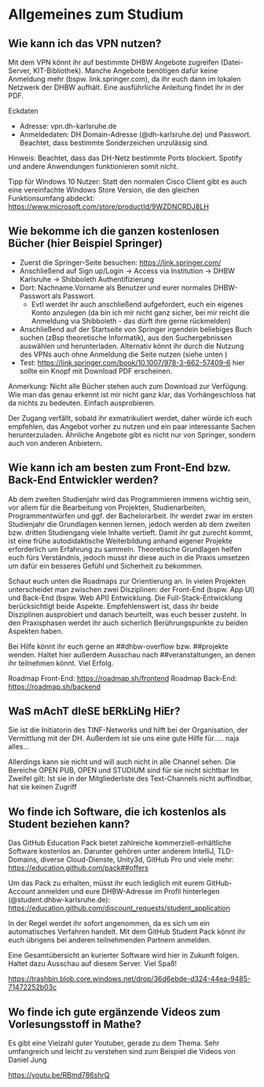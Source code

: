 # Allgemeines zum Studium

## Wie kann ich das VPN nutzen?
Mit dem VPN könnt ihr auf bestimmte DHBW Angebote zugreifen (Datei-Server, KIT-Bibliothek). Manche Angebote benötigen dafür keine Anmeldung mehr (bspw. link.springer.com), da ihr euch dann im lokalen Netzwerk der DHBW aufhält. Eine ausführliche Anleitung findet ihr in der PDF.

Eckdaten 
- Adresse: vpn.dh-karlsruhe.de
- Anmeldedaten: DH Domain-Adresse (@dh-karlsruhe.de) und Passwort. Beachtet, dass bestimmte Sonderzeichen unzulässig sind.

Hinweis: Beachtet, dass das DH-Netz bestimmte Ports blockiert. Spotify und andere Anwendungen funktionieren somit nicht.

Tipp für Windows 10 Nutzer: Statt den normalen Cisco Client gibt es auch eine vereinfachte Windows Store Version, die den gleichen Funktionsumfang abdeckt: https://www.microsoft.com/store/productId/9WZDNCRDJ8LH

## Wie bekomme ich die ganzen kostenlosen Bücher (hier Beispiel Springer)
- Zuerst die Springer-Seite besuchen: https://link.springer.com/
- Anschließend auf Sign up/Login -> Access via Institution -> DHBW Karlsruhe -> Shibboleth Authentifizierung 
- Dort: Nachname.Vorname als Benutzer und eurer normales DHBW-Passwort als Passwort. 
  - Evtl werdet ihr auch anschließend aufgefordert, euch ein eigenes Konto anzulegen (da bin ich mir nicht ganz sicher, bei mir reicht die Anmeldung via Shibboleth - das dürft ihre gerne rückmelden)
- Anschließend auf der Startseite von Springer irgendein beliebiges Buch suchen (zBsp theoretische Informatik), aus den Suchergebnissen auswählen und herunterladen. 
Alternativ könnt ihr durch die Nutzung des VPNs auch ohne Anmeldung die Seite nutzen (siehe unten )
- Test: https://link.springer.com/book/10.1007/978-3-662-57409-6 hier sollte ein Knopf mit Download PDF erscheinen. 

Anmerkung:  Nicht alle Bücher stehen auch zum Download zur Verfügung. Wie man das genau erkennt ist mir nicht ganz klar, das Vorhängeschloss hat da nichts zu bedeuten. Einfach ausprobieren.

Der Zugang verfällt, sobald ihr exmatrikuliert werdet, daher würde ich euch empfehlen, das Angebot vorher zu nutzen und ein paar interessante Sachen herunterzuladen. Ähnliche Angebote gibt es nicht nur von Springer, sondern auch von anderen Anbietern.

## Wie kann ich am besten zum Front-End bzw. Back-End Entwickler werden?
Ab dem zweiten Studienjahr wird das Programmieren immens wichtig sein, vor allem für die Bearbeitung von Projekten, Studienarbeiten, Programmentwürfen und ggf. der Bachelorarbeit. Ihr werdet zwar im ersten Studienjahr die Grundlagen kennen lernen, jedoch werden ab dem zweiten bzw. dritten Studiengang viele Inhalte vertieft. Damit ihr gut zurecht kommt, ist eine frühe autodidaktische Weiterbildung anhand eigener Projekte erforderlich um Erfahrung zu sammeln. Theoretische Grundlagen helfen euch fürs Verständnis, jedoch musst ihr diese auch in die Praxis umsetzen um dafür ein besseres Gefühl und Sicherheit zu bekommen.

Schaut euch unten die Roadmaps zur Orientierung an. In vielen Projekten unterscheidet man zwischen zwei Disziplinen: der Front-End (bspw. App UI) und Back-End (bspw. Web API) Entwicklung. Die Full-Stack-Entwicklung berücksichtigt beide Aspekte. Empfehlenswert ist, dass ihr beide Disziplinen ausprobiert und danach beurteilt, was euch besser zusteht. In den Praxisphasen werdet ihr auch sicherlich Berührungspunkte zu beiden Aspekten haben.

Bei Hilfe könnt ihr euch gerne an ##dhbw-overflow bzw. ##projekte wenden. Haltet hier außerdem Ausschau nach ##veranstaltungen, an denen ihr teilnehmen könnt. Viel Erfolg.

Roadmap Front-End: https://roadmap.sh/frontend
Roadmap Back-End: https://roadmap.sh/backend

## WaS mAchT dIeSE bERkLiNg HiEr?
Sie ist die Initiatorin des TINF-Networks und hilft bei der Organisation, der Vermittlung mit der DH. Außerdem ist sie uns eine gute Hilfe für..... naja alles... 

Allerdings kann sie nicht und will auch nicht in alle Channel sehen.
Die Bereiche OPEN PUB, OPEN und STUDIUM sind für sie nicht sichtbar
Im Zweifel gilt: Ist sie in der Mitgliederliste des Text-Channels nicht auffindbar, hat sie keinen Zugriff

## Wo finde ich Software, die ich kostenlos als Student beziehen kann?

Das GitHub Education Pack bietet zahlreiche kommerziell-erhältliche Software kostenlos an. Darunter gehören unter anderem IntelliJ, TLD-Domains, diverse Cloud-Dienste, Unity3d, GitHub Pro und viele mehr: https://education.github.com/pack##offers

Um das Pack zu erhalten, müsst ihr euch lediglich mit eurem GitHub-Account anmelden und eure DHBW-Adresse im Profil hinterlegen (@student.dhbw-karlsruhe.de): https://education.github.com/discount_requests/student_application

In der Regel werdet ihr sofort angenommen, da es sich um ein automatisches Verfahren handelt. Mit dem GitHub Student Pack könnt ihr euch übrigens bei anderen teilnehmenden Partnern anmelden.

Eine Gesamtübersicht an kurierter Software wird hier in Zukunft folgen. Haltet dazu Ausschau auf diesem Server. Viel Spaß!

https://trashbin.blob.core.windows.net/drop/36d6ebde-d324-44ea-9485-71472252b03c

## Wo finde ich gute ergänzende Videos zum Vorlesungsstoff in Mathe?
Es gibt eine Vielzahl guter Youtuber, gerade zu dem Thema. Sehr umfangreich und leicht zu verstehen sind zum Beispiel die Videos von Daniel Jung

https://youtu.be/RBmd786shrQ

